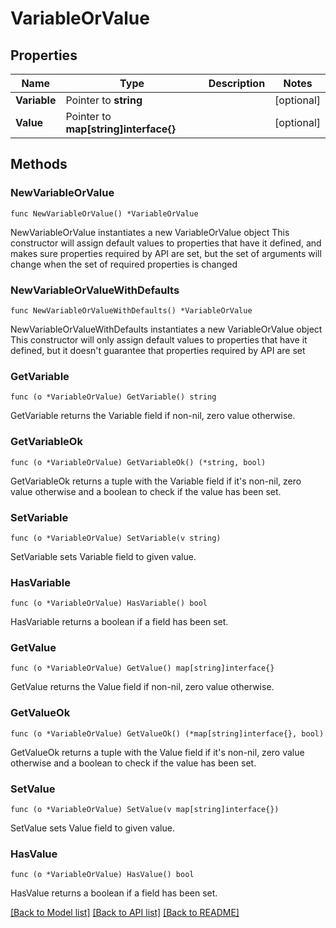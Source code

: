# VariableOrValue

## Properties

Name | Type | Description | Notes
------------ | ------------- | ------------- | -------------
**Variable** | Pointer to **string** |  | [optional] 
**Value** | Pointer to **map[string]interface{}** |  | [optional] 

## Methods

### NewVariableOrValue

`func NewVariableOrValue() *VariableOrValue`

NewVariableOrValue instantiates a new VariableOrValue object
This constructor will assign default values to properties that have it defined,
and makes sure properties required by API are set, but the set of arguments
will change when the set of required properties is changed

### NewVariableOrValueWithDefaults

`func NewVariableOrValueWithDefaults() *VariableOrValue`

NewVariableOrValueWithDefaults instantiates a new VariableOrValue object
This constructor will only assign default values to properties that have it defined,
but it doesn't guarantee that properties required by API are set

### GetVariable

`func (o *VariableOrValue) GetVariable() string`

GetVariable returns the Variable field if non-nil, zero value otherwise.

### GetVariableOk

`func (o *VariableOrValue) GetVariableOk() (*string, bool)`

GetVariableOk returns a tuple with the Variable field if it's non-nil, zero value otherwise
and a boolean to check if the value has been set.

### SetVariable

`func (o *VariableOrValue) SetVariable(v string)`

SetVariable sets Variable field to given value.

### HasVariable

`func (o *VariableOrValue) HasVariable() bool`

HasVariable returns a boolean if a field has been set.

### GetValue

`func (o *VariableOrValue) GetValue() map[string]interface{}`

GetValue returns the Value field if non-nil, zero value otherwise.

### GetValueOk

`func (o *VariableOrValue) GetValueOk() (*map[string]interface{}, bool)`

GetValueOk returns a tuple with the Value field if it's non-nil, zero value otherwise
and a boolean to check if the value has been set.

### SetValue

`func (o *VariableOrValue) SetValue(v map[string]interface{})`

SetValue sets Value field to given value.

### HasValue

`func (o *VariableOrValue) HasValue() bool`

HasValue returns a boolean if a field has been set.


[[Back to Model list]](Documents/xebialabs/go-remote-runner-wrapper/api/release/README.mdbialabs/go-remote-runner-wrapper/api/release/README.md#documentation-for-models) [[Back to API list]](Documents/xebialabs/go-remote-runner-wrapper/api/release/README.mdbialabs/go-remote-runner-wrapper/api/release/README.md#documentation-for-api-endpoints) [[Back to README]](Documents/xebialabs/go-remote-runner-wrapper/api/release/README.mdbialabs/go-remote-runner-wrapper/api/release/README.md)


